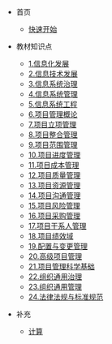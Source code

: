 - 首页

  - [快速开始](README)

- 教材知识点

  - [1.信息化发展](docs/1.信息化发展)
  - [2.信息技术发展](docs/2.信息技术发展)
  - [3.信息系统治理](docs/3.信息系统治理)
  - [4.信息系统管理](docs/4.信息系统管理)
  - [5.信息系统工程](docs/5.信息系统工程)
  - [6.项目管理概论](docs/6.项目管理概论)
  - [7.项目立项管理](docs/7.项目立项管理)
  - [8.项目整合管理](docs/8.项目整合管理)
  - [9.项目范围管理](docs/9.项目范围管理)
  - [10.项目进度管理](docs/10.项目进度管理)
  - [11.项目成本管理](docs/11.项目成本管理)
  - [12.项目质量管理](docs/12.项目质量管理)
  - [13.项目资源管理](docs/13.项目资源管理)
  - [14.项目沟通管理](docs/14.项目沟通管理)
  - [15.项目风险管理](docs/15.项目风险管理)
  - [16.项目采购管理](docs/16.项目采购管理)
  - [17.项目干系人管理](docs/17.项目干系人管理)
  - [18.项目绩效域](docs/18.项目绩效域)
  - [19.配置与变更管理](docs/19.配置与变更管理)
  - [20.高级项目管理](docs/20.高级项目管理)
  - [21.项目管理科学基础](docs/21.项目管理科学基础)
  - [22.组织通用治理](docs/22.组织通用治理)
  - [23.组织通用管理](docs/23.组织通用管理)
  - [24.法律法规与标准规范](docs/24.法律法规与标准规范)

- 补充

  - [计算](docs-supply/计算)
